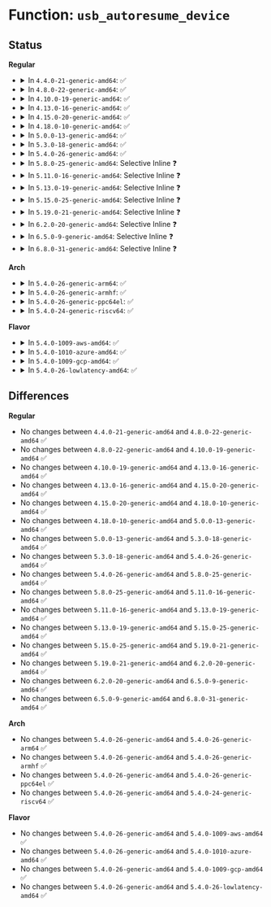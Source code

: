 # Function: <code>usb_autoresume_device</code>

## Status
<b>Regular</b>
<ul>
<li>
<details>
<summary>In <code>4.4.0-21-generic-amd64</code>: ✅</summary>

```c
int usb_autoresume_device(struct usb_device * udev)
```

```json
{
  "name": "usb_autoresume_device",
  "collision_type": "Unique Global",
  "inline_type": "No",
  "funcs": [
    {
      "addr": 18446744071585221680,
      "name": "usb_autoresume_device",
      "external": true,
      "loc": "drivers/usb/core/driver.c:1564",
      "file": "drivers/usb/core/driver.c",
      "inline": "seen, unknown",
      "caller_inline": [],
      "caller_func": [
        "drivers/usb/core/hub.c:usb_reset_device",
        "drivers/usb/core/hub.c:usb_authorize_device",
        "drivers/usb/core/hub.c:usb_remote_wakeup",
        "drivers/usb/core/message.c:usb_set_configuration",
        "drivers/usb/core/message.c:usb_set_configuration",
        "drivers/usb/core/driver.c:usb_unbind_interface",
        "drivers/usb/core/driver.c:usb_probe_device",
        "drivers/usb/core/driver.c:usb_probe_interface",
        "drivers/usb/core/devio.c:usbdev_open"
      ]
    }
  ],
  "symbols": [
    {
      "addr": 18446744071585221680,
      "name": "usb_autoresume_device",
      "section": ".text",
      "bind": "STB_GLOBAL",
      "size": 73
    }
  ]
}
```
</details>
</li>
<li>
<details>
<summary>In <code>4.8.0-22-generic-amd64</code>: ✅</summary>

```c
int usb_autoresume_device(struct usb_device * udev)
```

```json
{
  "name": "usb_autoresume_device",
  "collision_type": "Unique Global",
  "inline_type": "No",
  "funcs": [
    {
      "addr": 18446744071585614816,
      "name": "usb_autoresume_device",
      "external": true,
      "loc": "drivers/usb/core/driver.c:1574",
      "file": "drivers/usb/core/driver.c",
      "inline": "seen, unknown",
      "caller_inline": [],
      "caller_func": [
        "drivers/usb/core/hub.c:usb_reset_device",
        "drivers/usb/core/hub.c:usb_remote_wakeup",
        "drivers/usb/core/hub.c:usb_authorize_device",
        "drivers/usb/core/message.c:usb_set_configuration",
        "drivers/usb/core/message.c:usb_set_configuration",
        "drivers/usb/core/message.c:usb_set_configuration",
        "drivers/usb/core/driver.c:usb_unbind_interface",
        "drivers/usb/core/driver.c:usb_probe_interface",
        "drivers/usb/core/driver.c:usb_probe_interface",
        "drivers/usb/core/driver.c:usb_probe_device",
        "drivers/usb/core/devio.c:usbdev_open"
      ]
    }
  ],
  "symbols": [
    {
      "addr": 18446744071585614816,
      "name": "usb_autoresume_device",
      "section": ".text",
      "bind": "STB_GLOBAL",
      "size": 71
    }
  ]
}
```
</details>
</li>
<li>
<details>
<summary>In <code>4.10.0-19-generic-amd64</code>: ✅</summary>

```c
int usb_autoresume_device(struct usb_device * udev)
```

```json
{
  "name": "usb_autoresume_device",
  "collision_type": "Unique Global",
  "inline_type": "No",
  "funcs": [
    {
      "addr": 18446744071585802352,
      "name": "usb_autoresume_device",
      "external": true,
      "loc": "drivers/usb/core/driver.c:1577",
      "file": "drivers/usb/core/driver.c",
      "inline": "seen, unknown",
      "caller_inline": [],
      "caller_func": [
        "drivers/usb/core/hub.c:usb_reset_device",
        "drivers/usb/core/hub.c:usb_remote_wakeup",
        "drivers/usb/core/hub.c:usb_authorize_device",
        "drivers/usb/core/message.c:usb_set_configuration",
        "drivers/usb/core/message.c:usb_set_configuration",
        "drivers/usb/core/message.c:usb_set_configuration",
        "drivers/usb/core/driver.c:usb_unbind_interface",
        "drivers/usb/core/driver.c:usb_probe_interface",
        "drivers/usb/core/driver.c:usb_probe_interface",
        "drivers/usb/core/driver.c:usb_probe_device",
        "drivers/usb/core/devio.c:usbdev_open"
      ]
    }
  ],
  "symbols": [
    {
      "addr": 18446744071585802352,
      "name": "usb_autoresume_device",
      "section": ".text",
      "bind": "STB_GLOBAL",
      "size": 71
    }
  ]
}
```
</details>
</li>
<li>
<details>
<summary>In <code>4.13.0-16-generic-amd64</code>: ✅</summary>

```c
int usb_autoresume_device(struct usb_device * udev)
```

```json
{
  "name": "usb_autoresume_device",
  "collision_type": "Unique Global",
  "inline_type": "No",
  "funcs": [
    {
      "addr": 18446744071585888768,
      "name": "usb_autoresume_device",
      "external": true,
      "loc": "drivers/usb/core/driver.c:1595",
      "file": "drivers/usb/core/driver.c",
      "inline": "seen, unknown",
      "caller_inline": [],
      "caller_func": [
        "drivers/usb/core/hub.c:usb_reset_device",
        "drivers/usb/core/hub.c:usb_remote_wakeup",
        "drivers/usb/core/hub.c:usb_authorize_device",
        "drivers/usb/core/message.c:usb_set_configuration",
        "drivers/usb/core/message.c:usb_set_configuration",
        "drivers/usb/core/message.c:usb_set_configuration",
        "drivers/usb/core/driver.c:usb_unbind_interface",
        "drivers/usb/core/driver.c:usb_probe_interface",
        "drivers/usb/core/driver.c:usb_probe_interface",
        "drivers/usb/core/driver.c:usb_probe_device",
        "drivers/usb/core/devio.c:usbdev_open"
      ]
    }
  ],
  "symbols": [
    {
      "addr": 18446744071585888768,
      "name": "usb_autoresume_device",
      "section": ".text",
      "bind": "STB_GLOBAL",
      "size": 71
    }
  ]
}
```
</details>
</li>
<li>
<details>
<summary>In <code>4.15.0-20-generic-amd64</code>: ✅</summary>

```c
int usb_autoresume_device(struct usb_device * udev)
```

```json
{
  "name": "usb_autoresume_device",
  "collision_type": "Unique Global",
  "inline_type": "No",
  "funcs": [
    {
      "addr": 18446744071586329280,
      "name": "usb_autoresume_device",
      "external": true,
      "loc": "drivers/usb/core/driver.c:1603",
      "file": "drivers/usb/core/driver.c",
      "inline": "seen, unknown",
      "caller_inline": [],
      "caller_func": [
        "drivers/usb/core/hub.c:usb_reset_device",
        "drivers/usb/core/hub.c:usb_remote_wakeup",
        "drivers/usb/core/hub.c:usb_authorize_device",
        "drivers/usb/core/message.c:usb_set_configuration",
        "drivers/usb/core/message.c:usb_set_configuration",
        "drivers/usb/core/message.c:usb_set_configuration",
        "drivers/usb/core/driver.c:usb_unbind_interface",
        "drivers/usb/core/driver.c:usb_probe_interface",
        "drivers/usb/core/driver.c:usb_probe_interface",
        "drivers/usb/core/driver.c:usb_probe_device",
        "drivers/usb/core/devio.c:usbdev_open"
      ]
    }
  ],
  "symbols": [
    {
      "addr": 18446744071586329280,
      "name": "usb_autoresume_device",
      "section": ".text",
      "bind": "STB_GLOBAL",
      "size": 71
    }
  ]
}
```
</details>
</li>
<li>
<details>
<summary>In <code>4.18.0-10-generic-amd64</code>: ✅</summary>

```c
int usb_autoresume_device(struct usb_device * udev)
```

```json
{
  "name": "usb_autoresume_device",
  "collision_type": "Unique Global",
  "inline_type": "No",
  "funcs": [
    {
      "addr": 18446744071586586480,
      "name": "usb_autoresume_device",
      "external": true,
      "loc": "drivers/usb/core/driver.c:1603",
      "file": "drivers/usb/core/driver.c",
      "inline": "seen, unknown",
      "caller_inline": [],
      "caller_func": [
        "drivers/usb/core/hub.c:usb_reset_device",
        "drivers/usb/core/hub.c:usb_remote_wakeup",
        "drivers/usb/core/hub.c:usb_authorize_device",
        "drivers/usb/core/message.c:usb_set_configuration",
        "drivers/usb/core/message.c:usb_set_configuration",
        "drivers/usb/core/message.c:usb_set_configuration",
        "drivers/usb/core/driver.c:usb_unbind_interface",
        "drivers/usb/core/driver.c:usb_probe_interface",
        "drivers/usb/core/driver.c:usb_probe_device",
        "drivers/usb/core/devio.c:usbdev_open"
      ]
    }
  ],
  "symbols": [
    {
      "addr": 18446744071586586480,
      "name": "usb_autoresume_device",
      "section": ".text",
      "bind": "STB_GLOBAL",
      "size": 71
    }
  ]
}
```
</details>
</li>
<li>
<details>
<summary>In <code>5.0.0-13-generic-amd64</code>: ✅</summary>

```c
int usb_autoresume_device(struct usb_device * udev)
```

```json
{
  "name": "usb_autoresume_device",
  "collision_type": "Unique Global",
  "inline_type": "No",
  "funcs": [
    {
      "addr": 18446744071586735488,
      "name": "usb_autoresume_device",
      "external": true,
      "loc": "drivers/usb/core/driver.c:1600",
      "file": "drivers/usb/core/driver.c",
      "inline": "seen, unknown",
      "caller_inline": [],
      "caller_func": [
        "drivers/usb/core/hub.c:usb_reset_device",
        "drivers/usb/core/hub.c:usb_remote_wakeup",
        "drivers/usb/core/hub.c:usb_authorize_device",
        "drivers/usb/core/message.c:usb_set_configuration",
        "drivers/usb/core/message.c:usb_set_configuration",
        "drivers/usb/core/message.c:usb_set_configuration",
        "drivers/usb/core/driver.c:usb_unbind_interface",
        "drivers/usb/core/driver.c:usb_probe_interface",
        "drivers/usb/core/driver.c:usb_probe_device",
        "drivers/usb/core/devio.c:usbdev_open"
      ]
    }
  ],
  "symbols": [
    {
      "addr": 18446744071586735488,
      "name": "usb_autoresume_device",
      "section": ".text",
      "bind": "STB_GLOBAL",
      "size": 71
    }
  ]
}
```
</details>
</li>
<li>
<details>
<summary>In <code>5.3.0-18-generic-amd64</code>: ✅</summary>

```c
int usb_autoresume_device(struct usb_device * udev)
```

```json
{
  "name": "usb_autoresume_device",
  "collision_type": "Unique Global",
  "inline_type": "No",
  "funcs": [
    {
      "addr": 18446744071586990704,
      "name": "usb_autoresume_device",
      "external": true,
      "loc": "drivers/usb/core/driver.c:1595",
      "file": "drivers/usb/core/driver.c",
      "inline": "seen, unknown",
      "caller_inline": [],
      "caller_func": [
        "drivers/usb/core/hub.c:usb_reset_device",
        "drivers/usb/core/hub.c:usb_remote_wakeup",
        "drivers/usb/core/hub.c:usb_authorize_device",
        "drivers/usb/core/message.c:usb_set_configuration",
        "drivers/usb/core/message.c:usb_set_configuration",
        "drivers/usb/core/message.c:usb_set_configuration",
        "drivers/usb/core/driver.c:usb_unbind_interface",
        "drivers/usb/core/driver.c:usb_probe_interface",
        "drivers/usb/core/driver.c:usb_probe_device",
        "drivers/usb/core/devio.c:usbdev_open"
      ]
    }
  ],
  "symbols": [
    {
      "addr": 18446744071586990704,
      "name": "usb_autoresume_device",
      "section": ".text",
      "bind": "STB_GLOBAL",
      "size": 81
    }
  ]
}
```
</details>
</li>
<li>
<details>
<summary>In <code>5.4.0-26-generic-amd64</code>: ✅</summary>

```c
int usb_autoresume_device(struct usb_device * udev)
```

```json
{
  "name": "usb_autoresume_device",
  "collision_type": "Unique Global",
  "inline_type": "No",
  "funcs": [
    {
      "addr": 18446744071587189776,
      "name": "usb_autoresume_device",
      "external": true,
      "loc": "drivers/usb/core/driver.c:1597",
      "file": "drivers/usb/core/driver.c",
      "inline": "seen, unknown",
      "caller_inline": [],
      "caller_func": [
        "drivers/usb/core/hub.c:usb_reset_device",
        "drivers/usb/core/hub.c:usb_remote_wakeup",
        "drivers/usb/core/hub.c:usb_authorize_device",
        "drivers/usb/core/message.c:usb_set_configuration",
        "drivers/usb/core/message.c:usb_set_configuration",
        "drivers/usb/core/message.c:usb_set_configuration",
        "drivers/usb/core/driver.c:usb_unbind_interface",
        "drivers/usb/core/driver.c:usb_probe_interface",
        "drivers/usb/core/driver.c:usb_probe_device",
        "drivers/usb/core/devio.c:usbdev_do_ioctl",
        "drivers/usb/core/devio.c:usbdev_open"
      ]
    }
  ],
  "symbols": [
    {
      "addr": 18446744071587189776,
      "name": "usb_autoresume_device",
      "section": ".text",
      "bind": "STB_GLOBAL",
      "size": 81
    }
  ]
}
```
</details>
</li>
<li>
<details>
<summary>In <code>5.8.0-25-generic-amd64</code>: Selective Inline ❓</summary>

```c
int usb_autoresume_device(struct usb_device * udev)
```

```json
{
  "name": "usb_autoresume_device",
  "collision_type": "Unique Global",
  "inline_type": "Selective",
  "funcs": [
    {
      "addr": 18446744071588039412,
      "name": "usb_autoresume_device",
      "external": true,
      "loc": "drivers/usb/core/driver.c:1695",
      "file": "drivers/usb/core/driver.c",
      "inline": "not declared, inlined",
      "caller_inline": [
        "drivers/usb/core/driver.c:usb_unbind_interface",
        "drivers/usb/core/driver.c:usb_probe_interface",
        "drivers/usb/core/driver.c:usb_probe_device"
      ],
      "caller_func": [
        "drivers/usb/core/hub.c:usb_reset_device",
        "drivers/usb/core/hub.c:usb_remote_wakeup",
        "drivers/usb/core/hub.c:usb_authorize_device",
        "drivers/usb/core/message.c:usb_set_configuration",
        "drivers/usb/core/message.c:usb_set_configuration",
        "drivers/usb/core/message.c:usb_set_configuration",
        "drivers/usb/core/devio.c:usbdev_do_ioctl",
        "drivers/usb/core/devio.c:proc_wait_for_resume",
        "drivers/usb/core/devio.c:usbdev_open"
      ]
    }
  ],
  "symbols": [
    {
      "addr": 18446744071588043856,
      "name": "usb_autoresume_device",
      "section": ".text",
      "bind": "STB_GLOBAL",
      "size": 81
    }
  ]
}
```
</details>
</li>
<li>
<details>
<summary>In <code>5.11.0-16-generic-amd64</code>: Selective Inline ❓</summary>

```c
int usb_autoresume_device(struct usb_device * udev)
```

```json
{
  "name": "usb_autoresume_device",
  "collision_type": "Unique Global",
  "inline_type": "Selective",
  "funcs": [
    {
      "addr": 18446744071588088292,
      "name": "usb_autoresume_device",
      "external": true,
      "loc": "drivers/usb/core/driver.c:1705",
      "file": "drivers/usb/core/driver.c",
      "inline": "not declared, inlined",
      "caller_inline": [
        "drivers/usb/core/driver.c:usb_unbind_interface",
        "drivers/usb/core/driver.c:usb_probe_interface",
        "drivers/usb/core/driver.c:usb_probe_device"
      ],
      "caller_func": [
        "drivers/usb/core/hub.c:usb_reset_device",
        "drivers/usb/core/hub.c:usb_remote_wakeup",
        "drivers/usb/core/hub.c:usb_authorize_device",
        "drivers/usb/core/message.c:usb_set_configuration",
        "drivers/usb/core/message.c:usb_set_configuration",
        "drivers/usb/core/message.c:usb_set_configuration",
        "drivers/usb/core/devio.c:usbdev_do_ioctl",
        "drivers/usb/core/devio.c:proc_wait_for_resume",
        "drivers/usb/core/devio.c:usbdev_open"
      ]
    }
  ],
  "symbols": [
    {
      "addr": 18446744071588092704,
      "name": "usb_autoresume_device",
      "section": ".text",
      "bind": "STB_GLOBAL",
      "size": 81
    }
  ]
}
```
</details>
</li>
<li>
<details>
<summary>In <code>5.13.0-19-generic-amd64</code>: Selective Inline ❓</summary>

```c
int usb_autoresume_device(struct usb_device * udev)
```

```json
{
  "name": "usb_autoresume_device",
  "collision_type": "Unique Global",
  "inline_type": "Selective",
  "funcs": [
    {
      "addr": 18446744071587970836,
      "name": "usb_autoresume_device",
      "external": true,
      "loc": "drivers/usb/core/driver.c:1701",
      "file": "drivers/usb/core/driver.c",
      "inline": "not declared, inlined",
      "caller_inline": [
        "drivers/usb/core/driver.c:usb_unbind_interface",
        "drivers/usb/core/driver.c:usb_probe_interface",
        "drivers/usb/core/driver.c:usb_probe_device"
      ],
      "caller_func": [
        "drivers/usb/core/hub.c:usb_reset_device",
        "drivers/usb/core/hub.c:usb_remote_wakeup",
        "drivers/usb/core/hub.c:usb_authorize_device",
        "drivers/usb/core/message.c:usb_set_configuration",
        "drivers/usb/core/message.c:usb_set_configuration",
        "drivers/usb/core/message.c:usb_set_configuration",
        "drivers/usb/core/devio.c:usbdev_do_ioctl",
        "drivers/usb/core/devio.c:usbdev_open"
      ]
    }
  ],
  "symbols": [
    {
      "addr": 18446744071587975488,
      "name": "usb_autoresume_device",
      "section": ".text",
      "bind": "STB_GLOBAL",
      "size": 75
    }
  ]
}
```
</details>
</li>
<li>
<details>
<summary>In <code>5.15.0-25-generic-amd64</code>: Selective Inline ❓</summary>

```c
int usb_autoresume_device(struct usb_device * udev)
```

```json
{
  "name": "usb_autoresume_device",
  "collision_type": "Unique Global",
  "inline_type": "Selective",
  "funcs": [
    {
      "addr": 18446744071588582468,
      "name": "usb_autoresume_device",
      "external": true,
      "loc": "drivers/usb/core/driver.c:1701",
      "file": "drivers/usb/core/driver.c",
      "inline": "not declared, inlined",
      "caller_inline": [
        "drivers/usb/core/driver.c:usb_unbind_interface",
        "drivers/usb/core/driver.c:usb_probe_interface",
        "drivers/usb/core/driver.c:usb_probe_device"
      ],
      "caller_func": [
        "drivers/usb/core/hub.c:usb_reset_device",
        "drivers/usb/core/hub.c:usb_remote_wakeup",
        "drivers/usb/core/hub.c:usb_authorize_device",
        "drivers/usb/core/message.c:usb_set_configuration",
        "drivers/usb/core/message.c:usb_set_configuration",
        "drivers/usb/core/message.c:usb_set_configuration",
        "drivers/usb/core/devio.c:usbdev_do_ioctl",
        "drivers/usb/core/devio.c:usbdev_open"
      ]
    }
  ],
  "symbols": [
    {
      "addr": 18446744071588587200,
      "name": "usb_autoresume_device",
      "section": ".text",
      "bind": "STB_GLOBAL",
      "size": 75
    }
  ]
}
```
</details>
</li>
<li>
<details>
<summary>In <code>5.19.0-21-generic-amd64</code>: Selective Inline ❓</summary>

```c
int usb_autoresume_device(struct usb_device * udev)
```

```json
{
  "name": "usb_autoresume_device",
  "collision_type": "Unique Global",
  "inline_type": "Selective",
  "funcs": [
    {
      "addr": 18446744071589995156,
      "name": "usb_autoresume_device",
      "external": true,
      "loc": "drivers/usb/core/driver.c:1703",
      "file": "drivers/usb/core/driver.c",
      "inline": "not declared, inlined",
      "caller_inline": [
        "drivers/usb/core/driver.c:usb_unbind_interface",
        "drivers/usb/core/driver.c:usb_probe_interface",
        "drivers/usb/core/driver.c:usb_probe_device"
      ],
      "caller_func": [
        "drivers/usb/core/hub.c:usb_reset_device",
        "drivers/usb/core/hub.c:usb_remote_wakeup",
        "drivers/usb/core/hub.c:usb_authorize_device",
        "drivers/usb/core/message.c:usb_set_configuration",
        "drivers/usb/core/message.c:usb_set_configuration",
        "drivers/usb/core/devio.c:usbdev_do_ioctl",
        "drivers/usb/core/devio.c:usbdev_open"
      ]
    }
  ],
  "symbols": [
    {
      "addr": 18446744071589999504,
      "name": "usb_autoresume_device",
      "section": ".text",
      "bind": "STB_GLOBAL",
      "size": 91
    }
  ]
}
```
</details>
</li>
<li>
<details>
<summary>In <code>6.2.0-20-generic-amd64</code>: Selective Inline ❓</summary>

```c
int usb_autoresume_device(struct usb_device * udev)
```

```json
{
  "name": "usb_autoresume_device",
  "collision_type": "Unique Global",
  "inline_type": "Selective",
  "funcs": [
    {
      "addr": 18446744071591591012,
      "name": "usb_autoresume_device",
      "external": true,
      "loc": "drivers/usb/core/driver.c:1703",
      "file": "drivers/usb/core/driver.c",
      "inline": "not declared, inlined",
      "caller_inline": [
        "drivers/usb/core/driver.c:usb_unbind_interface",
        "drivers/usb/core/driver.c:usb_probe_interface",
        "drivers/usb/core/driver.c:usb_probe_device"
      ],
      "caller_func": [
        "drivers/usb/core/hub.c:usb_reset_device",
        "drivers/usb/core/hub.c:usb_remote_wakeup",
        "drivers/usb/core/hub.c:usb_remote_wakeup",
        "drivers/usb/core/hub.c:usb_authorize_device",
        "drivers/usb/core/message.c:usb_set_configuration",
        "drivers/usb/core/message.c:usb_set_configuration",
        "drivers/usb/core/devio.c:usbdev_do_ioctl",
        "drivers/usb/core/devio.c:usbdev_open"
      ]
    }
  ],
  "symbols": [
    {
      "addr": 18446744071591595776,
      "name": "usb_autoresume_device",
      "section": ".text",
      "bind": "STB_GLOBAL",
      "size": 91
    }
  ]
}
```
</details>
</li>
<li>
<details>
<summary>In <code>6.5.0-9-generic-amd64</code>: Selective Inline ❓</summary>

```c
int usb_autoresume_device(struct usb_device * udev)
```

```json
{
  "name": "usb_autoresume_device",
  "collision_type": "Unique Global",
  "inline_type": "Selective",
  "funcs": [
    {
      "addr": 18446744071592012820,
      "name": "usb_autoresume_device",
      "external": true,
      "loc": "drivers/usb/core/driver.c:1703",
      "file": "drivers/usb/core/driver.c",
      "inline": "not declared, inlined",
      "caller_inline": [
        "drivers/usb/core/driver.c:usb_unbind_interface",
        "drivers/usb/core/driver.c:usb_probe_interface",
        "drivers/usb/core/driver.c:usb_probe_device"
      ],
      "caller_func": [
        "drivers/usb/core/hub.c:usb_reset_device",
        "drivers/usb/core/hub.c:usb_remote_wakeup",
        "drivers/usb/core/hub.c:usb_remote_wakeup",
        "drivers/usb/core/hub.c:usb_authorize_device",
        "drivers/usb/core/message.c:usb_set_configuration",
        "drivers/usb/core/message.c:usb_set_configuration",
        "drivers/usb/core/devio.c:usbdev_do_ioctl",
        "drivers/usb/core/devio.c:usbdev_open"
      ]
    }
  ],
  "symbols": [
    {
      "addr": 18446744071592017616,
      "name": "usb_autoresume_device",
      "section": ".text",
      "bind": "STB_GLOBAL",
      "size": 91
    }
  ]
}
```
</details>
</li>
<li>
<details>
<summary>In <code>6.8.0-31-generic-amd64</code>: Selective Inline ❓</summary>

```c
int usb_autoresume_device(struct usb_device * udev)
```

```json
{
  "name": "usb_autoresume_device",
  "collision_type": "Unique Global",
  "inline_type": "Selective",
  "funcs": [
    {
      "addr": 18446744071592752996,
      "name": "usb_autoresume_device",
      "external": true,
      "loc": "drivers/usb/core/driver.c:1709",
      "file": "drivers/usb/core/driver.c",
      "inline": "not declared, inlined",
      "caller_inline": [
        "drivers/usb/core/driver.c:usb_unbind_interface",
        "drivers/usb/core/driver.c:usb_probe_interface",
        "drivers/usb/core/driver.c:usb_probe_device"
      ],
      "caller_func": [
        "drivers/usb/core/hub.c:usb_reset_device",
        "drivers/usb/core/hub.c:usb_remote_wakeup",
        "drivers/usb/core/hub.c:usb_remote_wakeup",
        "drivers/usb/core/hub.c:usb_authorize_device",
        "drivers/usb/core/message.c:usb_set_configuration",
        "drivers/usb/core/message.c:usb_set_configuration",
        "drivers/usb/core/devio.c:usbdev_do_ioctl",
        "drivers/usb/core/devio.c:usbdev_open"
      ]
    }
  ],
  "symbols": [
    {
      "addr": 18446744071592757888,
      "name": "usb_autoresume_device",
      "section": ".text",
      "bind": "STB_GLOBAL",
      "size": 91
    }
  ]
}
```
</details>
</li>
</ul>
<b>Arch</b>
<ul>
<li>
<details>
<summary>In <code>5.4.0-26-generic-arm64</code>: ✅</summary>

```c
int usb_autoresume_device(struct usb_device * udev)
```

```json
{
  "name": "usb_autoresume_device",
  "collision_type": "Unique Global",
  "inline_type": "No",
  "funcs": [
    {
      "addr": 18446603336500273904,
      "name": "usb_autoresume_device",
      "external": true,
      "loc": "drivers/usb/core/driver.c:1597",
      "file": "drivers/usb/core/driver.c",
      "inline": "seen, unknown",
      "caller_inline": [],
      "caller_func": [
        "drivers/usb/core/hub.c:usb_reset_device",
        "drivers/usb/core/hub.c:usb_remote_wakeup",
        "drivers/usb/core/hub.c:usb_authorize_device",
        "drivers/usb/core/message.c:usb_set_configuration",
        "drivers/usb/core/message.c:usb_set_configuration",
        "drivers/usb/core/message.c:usb_set_configuration",
        "drivers/usb/core/driver.c:usb_unbind_interface",
        "drivers/usb/core/driver.c:usb_probe_interface",
        "drivers/usb/core/driver.c:usb_probe_device",
        "drivers/usb/core/devio.c:usbdev_do_ioctl",
        "drivers/usb/core/devio.c:usbdev_open"
      ]
    }
  ],
  "symbols": [
    {
      "addr": 18446603336500273904,
      "name": "usb_autoresume_device",
      "section": ".text",
      "bind": "STB_GLOBAL",
      "size": 100
    }
  ]
}
```
</details>
</li>
<li>
<details>
<summary>In <code>5.4.0-26-generic-armhf</code>: ✅</summary>

```c
int usb_autoresume_device(struct usb_device * udev)
```

```json
{
  "name": "usb_autoresume_device",
  "collision_type": "Unique Global",
  "inline_type": "No",
  "funcs": [
    {
      "addr": 3232744528,
      "name": "usb_autoresume_device",
      "external": true,
      "loc": "drivers/usb/core/driver.c:1597",
      "file": "drivers/usb/core/driver.c",
      "inline": "seen, unknown",
      "caller_inline": [],
      "caller_func": [
        "drivers/usb/core/hub.c:usb_reset_device",
        "drivers/usb/core/hub.c:usb_remote_wakeup",
        "drivers/usb/core/hub.c:usb_authorize_device",
        "drivers/usb/core/message.c:usb_set_configuration",
        "drivers/usb/core/message.c:usb_set_configuration",
        "drivers/usb/core/message.c:usb_set_configuration",
        "drivers/usb/core/driver.c:usb_unbind_interface",
        "drivers/usb/core/driver.c:usb_probe_interface",
        "drivers/usb/core/driver.c:usb_probe_device",
        "drivers/usb/core/devio.c:usbdev_do_ioctl",
        "drivers/usb/core/devio.c:usbdev_open"
      ]
    }
  ],
  "symbols": [
    {
      "addr": 3232744528,
      "name": "usb_autoresume_device",
      "section": ".text",
      "bind": "STB_GLOBAL",
      "size": 72
    }
  ]
}
```
</details>
</li>
<li>
<details>
<summary>In <code>5.4.0-26-generic-ppc64el</code>: ✅</summary>

```c
int usb_autoresume_device(struct usb_device * udev)
```

```json
{
  "name": "usb_autoresume_device",
  "collision_type": "Unique Global",
  "inline_type": "No",
  "funcs": [
    {
      "addr": 13835058055293573200,
      "name": "usb_autoresume_device",
      "external": true,
      "loc": "drivers/usb/core/driver.c:1597",
      "file": "drivers/usb/core/driver.c",
      "inline": "seen, unknown",
      "caller_inline": [],
      "caller_func": [
        "drivers/usb/core/hub.c:usb_reset_device",
        "drivers/usb/core/hub.c:usb_remote_wakeup",
        "drivers/usb/core/hub.c:usb_authorize_device",
        "drivers/usb/core/message.c:usb_set_configuration",
        "drivers/usb/core/message.c:usb_set_configuration",
        "drivers/usb/core/driver.c:usb_unbind_interface",
        "drivers/usb/core/driver.c:usb_probe_interface",
        "drivers/usb/core/driver.c:usb_probe_interface",
        "drivers/usb/core/driver.c:usb_probe_device",
        "drivers/usb/core/devio.c:usbdev_do_ioctl",
        "drivers/usb/core/devio.c:usbdev_open"
      ]
    }
  ],
  "symbols": [
    {
      "addr": 13835058055293573200,
      "name": "usb_autoresume_device",
      "section": ".text",
      "bind": "STB_GLOBAL",
      "size": 148
    }
  ]
}
```
</details>
</li>
<li>
<details>
<summary>In <code>5.4.0-24-generic-riscv64</code>: ✅</summary>

```c
int usb_autoresume_device(struct usb_device * udev)
```

```json
{
  "name": "usb_autoresume_device",
  "collision_type": "Unique Global",
  "inline_type": "No",
  "funcs": [
    {
      "addr": 18446743936277185070,
      "name": "usb_autoresume_device",
      "external": true,
      "loc": "drivers/usb/core/driver.c:1597",
      "file": "drivers/usb/core/driver.c",
      "inline": "seen, unknown",
      "caller_inline": [],
      "caller_func": [
        "drivers/usb/core/hub.c:usb_reset_device",
        "drivers/usb/core/hub.c:usb_remote_wakeup",
        "drivers/usb/core/hub.c:usb_authorize_device",
        "drivers/usb/core/message.c:usb_set_configuration",
        "drivers/usb/core/message.c:usb_set_configuration",
        "drivers/usb/core/driver.c:usb_unbind_interface",
        "drivers/usb/core/driver.c:usb_probe_interface",
        "drivers/usb/core/driver.c:usb_probe_device",
        "drivers/usb/core/devio.c:usbdev_do_ioctl",
        "drivers/usb/core/devio.c:usbdev_open"
      ]
    }
  ],
  "symbols": [
    {
      "addr": 18446743936277185070,
      "name": "usb_autoresume_device",
      "section": ".text",
      "bind": "STB_GLOBAL",
      "size": 84
    }
  ]
}
```
</details>
</li>
</ul>
<b>Flavor</b>
<ul>
<li>
<details>
<summary>In <code>5.4.0-1009-aws-amd64</code>: ✅</summary>

```c
int usb_autoresume_device(struct usb_device * udev)
```

```json
{
  "name": "usb_autoresume_device",
  "collision_type": "Unique Global",
  "inline_type": "No",
  "funcs": [
    {
      "addr": 18446744071586895856,
      "name": "usb_autoresume_device",
      "external": true,
      "loc": "drivers/usb/core/driver.c:1597",
      "file": "drivers/usb/core/driver.c",
      "inline": "seen, unknown",
      "caller_inline": [],
      "caller_func": [
        "drivers/usb/core/hub.c:usb_reset_device",
        "drivers/usb/core/hub.c:usb_remote_wakeup",
        "drivers/usb/core/hub.c:usb_authorize_device",
        "drivers/usb/core/message.c:usb_set_configuration",
        "drivers/usb/core/message.c:usb_set_configuration",
        "drivers/usb/core/message.c:usb_set_configuration",
        "drivers/usb/core/driver.c:usb_unbind_interface",
        "drivers/usb/core/driver.c:usb_probe_interface",
        "drivers/usb/core/driver.c:usb_probe_device",
        "drivers/usb/core/devio.c:usbdev_do_ioctl",
        "drivers/usb/core/devio.c:usbdev_open"
      ]
    }
  ],
  "symbols": [
    {
      "addr": 18446744071586895856,
      "name": "usb_autoresume_device",
      "section": ".text",
      "bind": "STB_GLOBAL",
      "size": 81
    }
  ]
}
```
</details>
</li>
<li>
<details>
<summary>In <code>5.4.0-1010-azure-amd64</code>: ✅</summary>

```c
int usb_autoresume_device(struct usb_device * udev)
```

```json
{
  "name": "usb_autoresume_device",
  "collision_type": "Unique Global",
  "inline_type": "No",
  "funcs": [
    {
      "addr": 18446744071586836976,
      "name": "usb_autoresume_device",
      "external": true,
      "loc": "drivers/usb/core/driver.c:1597",
      "file": "drivers/usb/core/driver.c",
      "inline": "seen, unknown",
      "caller_inline": [],
      "caller_func": [
        "drivers/usb/core/hub.c:usb_reset_device",
        "drivers/usb/core/hub.c:usb_remote_wakeup",
        "drivers/usb/core/hub.c:usb_authorize_device",
        "drivers/usb/core/message.c:usb_set_configuration",
        "drivers/usb/core/message.c:usb_set_configuration",
        "drivers/usb/core/message.c:usb_set_configuration",
        "drivers/usb/core/driver.c:usb_unbind_interface",
        "drivers/usb/core/driver.c:usb_probe_interface",
        "drivers/usb/core/driver.c:usb_probe_device",
        "drivers/usb/core/devio.c:usbdev_do_ioctl",
        "drivers/usb/core/devio.c:usbdev_open"
      ]
    }
  ],
  "symbols": [
    {
      "addr": 18446744071586836976,
      "name": "usb_autoresume_device",
      "section": ".text",
      "bind": "STB_GLOBAL",
      "size": 81
    }
  ]
}
```
</details>
</li>
<li>
<details>
<summary>In <code>5.4.0-1009-gcp-amd64</code>: ✅</summary>

```c
int usb_autoresume_device(struct usb_device * udev)
```

```json
{
  "name": "usb_autoresume_device",
  "collision_type": "Unique Global",
  "inline_type": "No",
  "funcs": [
    {
      "addr": 18446744071587144336,
      "name": "usb_autoresume_device",
      "external": true,
      "loc": "drivers/usb/core/driver.c:1597",
      "file": "drivers/usb/core/driver.c",
      "inline": "seen, unknown",
      "caller_inline": [],
      "caller_func": [
        "drivers/usb/core/hub.c:usb_reset_device",
        "drivers/usb/core/hub.c:usb_remote_wakeup",
        "drivers/usb/core/hub.c:usb_authorize_device",
        "drivers/usb/core/message.c:usb_set_configuration",
        "drivers/usb/core/message.c:usb_set_configuration",
        "drivers/usb/core/message.c:usb_set_configuration",
        "drivers/usb/core/driver.c:usb_unbind_interface",
        "drivers/usb/core/driver.c:usb_probe_interface",
        "drivers/usb/core/driver.c:usb_probe_device",
        "drivers/usb/core/devio.c:usbdev_do_ioctl",
        "drivers/usb/core/devio.c:usbdev_open"
      ]
    }
  ],
  "symbols": [
    {
      "addr": 18446744071587144336,
      "name": "usb_autoresume_device",
      "section": ".text",
      "bind": "STB_GLOBAL",
      "size": 81
    }
  ]
}
```
</details>
</li>
<li>
<details>
<summary>In <code>5.4.0-26-lowlatency-amd64</code>: ✅</summary>

```c
int usb_autoresume_device(struct usb_device * udev)
```

```json
{
  "name": "usb_autoresume_device",
  "collision_type": "Unique Global",
  "inline_type": "No",
  "funcs": [
    {
      "addr": 18446744071587251408,
      "name": "usb_autoresume_device",
      "external": true,
      "loc": "drivers/usb/core/driver.c:1597",
      "file": "drivers/usb/core/driver.c",
      "inline": "seen, unknown",
      "caller_inline": [],
      "caller_func": [
        "drivers/usb/core/hub.c:usb_reset_device",
        "drivers/usb/core/hub.c:usb_remote_wakeup",
        "drivers/usb/core/hub.c:usb_authorize_device",
        "drivers/usb/core/message.c:usb_set_configuration",
        "drivers/usb/core/message.c:usb_set_configuration",
        "drivers/usb/core/message.c:usb_set_configuration",
        "drivers/usb/core/driver.c:usb_unbind_interface",
        "drivers/usb/core/driver.c:usb_probe_interface",
        "drivers/usb/core/driver.c:usb_probe_device",
        "drivers/usb/core/devio.c:usbdev_do_ioctl",
        "drivers/usb/core/devio.c:usbdev_open"
      ]
    }
  ],
  "symbols": [
    {
      "addr": 18446744071587251408,
      "name": "usb_autoresume_device",
      "section": ".text",
      "bind": "STB_GLOBAL",
      "size": 81
    }
  ]
}
```
</details>
</li>
</ul>

## Differences
<b>Regular</b>
<ul>
<li>
No changes between <code>4.4.0-21-generic-amd64</code> and <code>4.8.0-22-generic-amd64</code> ✅
</li>
<li>
No changes between <code>4.8.0-22-generic-amd64</code> and <code>4.10.0-19-generic-amd64</code> ✅
</li>
<li>
No changes between <code>4.10.0-19-generic-amd64</code> and <code>4.13.0-16-generic-amd64</code> ✅
</li>
<li>
No changes between <code>4.13.0-16-generic-amd64</code> and <code>4.15.0-20-generic-amd64</code> ✅
</li>
<li>
No changes between <code>4.15.0-20-generic-amd64</code> and <code>4.18.0-10-generic-amd64</code> ✅
</li>
<li>
No changes between <code>4.18.0-10-generic-amd64</code> and <code>5.0.0-13-generic-amd64</code> ✅
</li>
<li>
No changes between <code>5.0.0-13-generic-amd64</code> and <code>5.3.0-18-generic-amd64</code> ✅
</li>
<li>
No changes between <code>5.3.0-18-generic-amd64</code> and <code>5.4.0-26-generic-amd64</code> ✅
</li>
<li>
No changes between <code>5.4.0-26-generic-amd64</code> and <code>5.8.0-25-generic-amd64</code> ✅
</li>
<li>
No changes between <code>5.8.0-25-generic-amd64</code> and <code>5.11.0-16-generic-amd64</code> ✅
</li>
<li>
No changes between <code>5.11.0-16-generic-amd64</code> and <code>5.13.0-19-generic-amd64</code> ✅
</li>
<li>
No changes between <code>5.13.0-19-generic-amd64</code> and <code>5.15.0-25-generic-amd64</code> ✅
</li>
<li>
No changes between <code>5.15.0-25-generic-amd64</code> and <code>5.19.0-21-generic-amd64</code> ✅
</li>
<li>
No changes between <code>5.19.0-21-generic-amd64</code> and <code>6.2.0-20-generic-amd64</code> ✅
</li>
<li>
No changes between <code>6.2.0-20-generic-amd64</code> and <code>6.5.0-9-generic-amd64</code> ✅
</li>
<li>
No changes between <code>6.5.0-9-generic-amd64</code> and <code>6.8.0-31-generic-amd64</code> ✅
</li>
</ul>
<b>Arch</b>
<ul>
<li>
No changes between <code>5.4.0-26-generic-amd64</code> and <code>5.4.0-26-generic-arm64</code> ✅
</li>
<li>
No changes between <code>5.4.0-26-generic-amd64</code> and <code>5.4.0-26-generic-armhf</code> ✅
</li>
<li>
No changes between <code>5.4.0-26-generic-amd64</code> and <code>5.4.0-26-generic-ppc64el</code> ✅
</li>
<li>
No changes between <code>5.4.0-26-generic-amd64</code> and <code>5.4.0-24-generic-riscv64</code> ✅
</li>
</ul>
<b>Flavor</b>
<ul>
<li>
No changes between <code>5.4.0-26-generic-amd64</code> and <code>5.4.0-1009-aws-amd64</code> ✅
</li>
<li>
No changes between <code>5.4.0-26-generic-amd64</code> and <code>5.4.0-1010-azure-amd64</code> ✅
</li>
<li>
No changes between <code>5.4.0-26-generic-amd64</code> and <code>5.4.0-1009-gcp-amd64</code> ✅
</li>
<li>
No changes between <code>5.4.0-26-generic-amd64</code> and <code>5.4.0-26-lowlatency-amd64</code> ✅
</li>
</ul>
